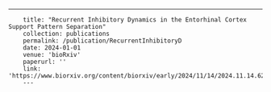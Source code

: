 ---
        title: "Recurrent Inhibitory Dynamics in the Entorhinal Cortex Support Pattern Separation"
        collection: publications
        permalink: /publication/RecurrentInhibitoryD
        date: 2024-01-01
        venue: 'bioRxiv'
        paperurl: ''
        link: 'https://www.biorxiv.org/content/biorxiv/early/2024/11/14/2024.11.14.623535.full.pdf'
        ---
